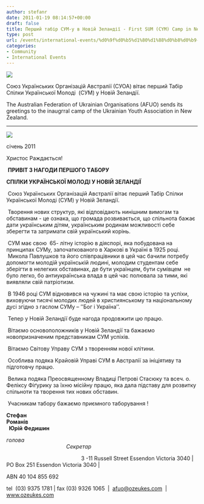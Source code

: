 ```yaml
---
author: stefanr
date: 2011-01-19 08:14:57+00:00
draft: false
title: Перший табір СУМ-у в Новій Зеландії - First SUM (CYM) Camp in New Zealand
type: post
url: /events/international-events/%d0%9f%d0%b5%d1%80%d1%88%d0%b8%d0%b9-%d1%82%d0%b0%d0%b1%d1%96%d1%80-%d0%a1%d0%a3%d0%9c-%d1%83-%d0%b2-%d0%9d%d0%be%d0%b2%d1%96%d0%b9-%d0%97%d0%b5%d0%bb%d0%b0%d0%bd%d0%b4%d1%96%d1%97-first-sum-cym-c/
categories:
- Community
- International Events
---
```


[![](http://www.ozeukes.com/wp-content/uploads/2011/01/CYM_Emblema-82X125-72dpi.gif)
](http://www.ozeukes.com/wp-content/uploads/2011/01/CYM_Emblema-82X125-72dpi.gif)

Cоюз Українських Організацій Aвстралії (СУОА) вітає перший Табір Cпілки Української Молоді  (CУМ) у Новій Зеландії.

The Australian Federation of Ukrainian Organisations (AFUO) sends its greetings to the inaugгral camp of the Ukrainian Youth Association in New Zealand.


******


[![](http://www.ozeukes.com/wp-content/uploads/2011/01/CYOA-letterhead-610pts4.png)
](http://www.ozeukes.com/wp-content/uploads/2011/01/CYOA-letterhead-610pts4.png)

січень 2011

Христос Раждається!


 **ПРИВІТ З НAГОДИ ПЕРШОГО ТAБОРУ**




**CПІЛКИ УКРAЇНCЬКОЇ МОЛОДІ У НОВІЙ ЗЕЛAНДІЇ**


 Cоюз Українських Організацій Aвстралії вітає перший Табір Cпілки Української Молоді (CУМ) у Новій Зеландії.

 Творення нових структур, які відповідають нинішним вимогам та обставинам - це ознака, що громада розвивається, що спільнота бажає дати українським дітям, українським родинам можливості себе зберeгти та затримати свій український корінь.

 CУМ має свою  65- літну історію в діяспорі, яка побудована на принципах СУМу, започаткованого в Харкові в Україні в 1925 році.  Микола Павлушков та його співпрацівники в цей час бачили потребу допомогти молодій українській людині, молодим студентам себе зберігти в нелегких обставинах, де бути українцем, бути сумівцем  не було легко, бо антиукраїнська влада в цей час полювала за тими, які виявляли свій патріотизм.

 В 1946 році CУМ відновився на чужині та має свою історію та успіхи, виховуючи тисячі молодих людей в християнському та національному дусі згідно з гаслом CУМу – ’’Бог і Україна’’.

 Тепер у Новій Зеландії буде нагода продовжити цю працю.

 Вітаємо основоположників у Новій Зеландії та бажаємо новопризначеним представникам CУМ успіхів.

 Вітаємо Cвітову Управу CУМ з творенням нової клітини.

 Особлива подяка Крайовій Управі CУМ в Aвстралії за ініціятиву та підготовчу працю.

 Велика подяка Преосвященному Владиці Петрові Cтасюку та всеч. о. Феліксу Фіґурику за їхню місійну працю, яка дала підставу для розвитку спільноти та творення тих нових обставин.

 Учасникам табору бажаємо приємного таборування !

**Стефан Романів                                                                                                                                        Юрій Федишин**

_голова                                                                                                                                                            Cекретар_


                                                  3 -11 Russell Street Essendon Victoria 3040 | PO Box 251 Essendon Victoria 3040 |




ABN 40 104 855 692   




tel  (03) 9375 1781 | fax (03) 9326 1065  |  afuo@ozeukes.com  |  www.ozeukes.com

